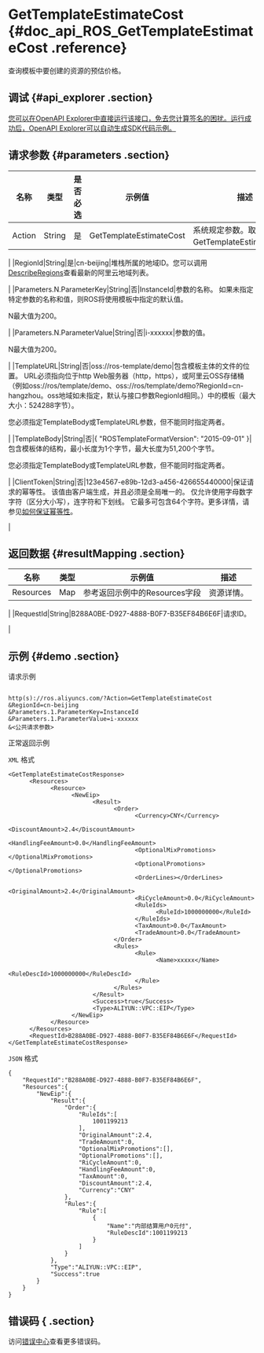 # GetTemplateEstimateCost {#doc_api_ROS_GetTemplateEstimateCost .reference}

查询模板中要创建的资源的预估价格。

## 调试 {#api_explorer .section}

[您可以在OpenAPI Explorer中直接运行该接口，免去您计算签名的困扰。运行成功后，OpenAPI Explorer可以自动生成SDK代码示例。](https://api.aliyun.com/#product=ROS&api=GetTemplateEstimateCost&type=RPC&version=2019-09-10)

## 请求参数 {#parameters .section}

|名称|类型|是否必选|示例值|描述|
|--|--|----|---|--|
|Action|String|是|GetTemplateEstimateCost|系统规定参数。取值：GetTemplateEstimateCost。

 |
|RegionId|String|是|cn-beijing|堆栈所属的地域ID。您可以调用[DescribeRegions](~~131035~~)查看最新的阿里云地域列表。

 |
|Parameters.N.ParameterKey|String|否|InstanceId|参数的名称。 如果未指定特定参数的名称和值，则ROS将使用模板中指定的默认值。

 N最大值为200。

 |
|Parameters.N.ParameterValue|String|否|i-xxxxxx|参数的值。

 N最大值为200。

 |
|TemplateURL|String|否|oss://ros-template/demo|包含模板主体的文件的位置。 URL必须指向位于http Web服务器（http，https），或阿里云OSS存储桶（例如oss://ros/template/demo、oss://ros/template/demo?RegionId=cn-hangzhou。oss地域如未指定，默认与接口参数RegionId相同。）中的模板（最大大小：524288字节）。

 您必须指定TemplateBody或TemplateURL参数，但不能同时指定两者。

 |
|TemplateBody|String|否|\{ "ROSTemplateFormatVersion": "2015-09-01" \}|包含模板体的结构，最小长度为1个字节，最大长度为51,200个字节。

 您必须指定TemplateBody或TemplateURL参数，但不能同时指定两者。

 |
|ClientToken|String|否|123e4567-e89b-12d3-a456-426655440000|保证请求的幂等性。 该值由客户端生成，并且必须是全局唯一的。 仅允许使用字母数字字符（区分大小写），连字符和下划线。 它最多可包含64个字符。更多详情，请参见[如何保证幂等性](~~134212~~)。

 |

## 返回数据 {#resultMapping .section}

|名称|类型|示例值|描述|
|--|--|---|--|
|Resources|Map|参考返回示例中的Resources字段|资源详情。

 |
|RequestId|String|B288A0BE-D927-4888-B0F7-B35EF84B6E6F|请求ID。

 |

## 示例 {#demo .section}

请求示例

``` {#request_demo}

http(s)://ros.aliyuncs.com/?Action=GetTemplateEstimateCost
&RegionId=cn-beijing
&Parameters.1.ParameterKey=InstanceId
&Parameters.1.ParameterValue=i-xxxxxx
&<公共请求参数>

```

正常返回示例

`XML` 格式

``` {#xml_return_success_demo}
<GetTemplateEstimateCostResponse>
      <Resources>
            <Resource>
                  <NewEip>
                        <Result>
                              <Order>
                                    <Currency>CNY</Currency>
                                    <DiscountAmount>2.4</DiscountAmount>
                                    <HandlingFeeAmount>0.0</HandlingFeeAmount>
                                    <OptionalMixPromotions></OptionalMixPromotions>
                                    <OptionalPromotions></OptionalPromotions>
                                    <OrderLines></OrderLines>
                                    <OriginalAmount>2.4</OriginalAmount>
                                    <RiCycleAmount>0.0</RiCycleAmount>
                                    <RuleIds>
                                          <RuleId>1000000000</RuleId>
                                    </RuleIds>
                                    <TaxAmount>0.0</TaxAmount>
                                    <TradeAmount>0.0</TradeAmount>
                              </Order>
                              <Rules>
                                    <Rule>
                                          <Name>xxxxx</Name>
                                          <RuleDescId>1000000000</RuleDescId>
                                    </Rule>
                              </Rules>
                        </Result>
                        <Success>true</Success>
                        <Type>ALIYUN::VPC::EIP</Type>
                  </NewEip>
            </Resource>
      </Resources>
      <RequestId>B288A0BE-D927-4888-B0F7-B35EF84B6E6F</RequestId>    
</GetTemplateEstimateCostResponse>
```

`JSON` 格式

``` {#json_return_success_demo}
{
	"RequestId":"B288A0BE-D927-4888-B0F7-B35EF84B6E6F",
	"Resources":{
		"NewEip":{
			"Result":{
				"Order":{
					"RuleIds":[
						1001199213
					],
					"OriginalAmount":2.4,
					"TradeAmount":0,
					"OptionalMixPromotions":[],
					"OptionalPromotions":[],
					"RiCycleAmount":0,
					"HandlingFeeAmount":0,
					"TaxAmount":0,
					"DiscountAmount":2.4,
					"Currency":"CNY"
				},
				"Rules":{
					"Rule":[
						{
							"Name":"内部结算用户0元付",
							"RuleDescId":1001199213
						}
					]
				}
			},
			"Type":"ALIYUN::VPC::EIP",
			"Success":true
		}
	}
}
```

## 错误码 { .section}

访问[错误中心](https://error-center.aliyun.com/status/product/ROS)查看更多错误码。

